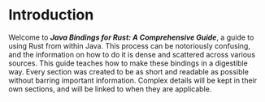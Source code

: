 # Introduction

Welcome to ***Java Bindings for Rust: A Comprehensive Guide***, a guide to using Rust from within Java. This process can be notoriously confusing, and the information on how to do it is dense and scattered across various sources. This guide teaches how to make these bindings in a digestible way. Every section was created to be as short and readable as possible without barring important information. Complex details will be kept in their own sections, and will be linked to when they are applicable.
